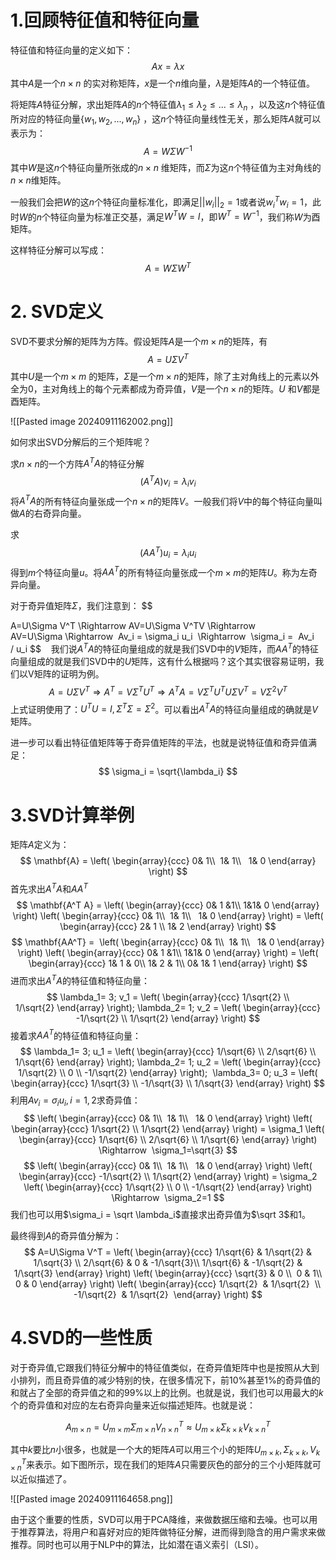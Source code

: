 # 1.回顾特征值和特征向量
特征值和特征向量的定义如下：
$$
Ax = \lambda x
$$
其中$A$是一个$n\times n$ 的实对称矩阵，$x$是一个$n$维向量，$\lambda$是矩阵$A$的一个特征值。

将矩阵$A$特征分解，求出矩阵$A$的$n$个特征值$\lambda_1\leq\lambda_2\leq...\leq\lambda_n$ ，以及这$n$个特征值所对应的特征向量$\{w_1,w_2,...,w_n\}$ ，这$n$个特征向量线性无关，那么矩阵$A$就可以表示为：
$$
A=W\Sigma W^{-1}
$$
其中$W$是这$n$个特征向量所张成的$n\times n$ 维矩阵，而$\Sigma$为这$n$个特征值为主对角线的$n\times n$维矩阵。

一般我们会把$W$的这$n$个特征向量标准化，即满足$||w_i||_2=1$或者说$w_i^Tw_i=1$，此时$W$的$n$个特征向量为标准正交基，满足$W^TW=I$，即$W^T=W^{-1}$，我们称$W$为酉矩阵。

这样特征分解可以写成：
$$
A=W\Sigma W^T
$$

# 2. SVD定义
SVD不要求分解的矩阵为方阵。假设矩阵$A$是一个$m\times n$的矩阵，有
$$
A= U\Sigma V^T
$$
其中$U$是一个$m \times m$ 的矩阵，$\Sigma$是一个$m \times n$的矩阵，除了主对角线上的元素以外全为0，主对角线上的每个元素都成为奇异值，$V$是一个$n\times n$的矩阵。$U$ 和$V$都是酉矩阵。

![[Pasted image 20240911162002.png]]

如何求出SVD分解后的三个矩阵呢？

求$n\times n$的一个方阵$A^TA$的特征分解
$$
(A^TA)v_i = \lambda_iv_i
$$
将$A^T A$的所有特征向量张成一个$n\times n$的矩阵$V$。一般我们将$V$中的每个特征向量叫做$A$的右奇异向量。

求
$$
(AA^T)u_i = \lambda_iu_i
$$
得到$m$个特征向量$u$。将$AA^ T$的所有特征向量张成一个$m\times m$的矩阵$U$。称为左奇异向量。

对于奇异值矩阵$\Sigma$，我们注意到：
$$

A=U\Sigma V^T \Rightarrow AV=U\Sigma V^TV \Rightarrow AV=U\Sigma \Rightarrow  Av_i = \sigma_i u_i  \Rightarrow  \sigma_i =  Av_i / u_i
$$
 
 我们说$A^TA$的特征向量组成的就是我们SVD中的$V$矩阵，而$AA^T$的特征向量组成的就是我们SVD中的$U$矩阵，这有什么根据吗？这个其实很容易证明，我们以V矩阵的证明为例。
$$
A=U\Sigma V^T \Rightarrow A^T=V\Sigma^T U^T \Rightarrow A^TA = V\Sigma^T U^TU\Sigma V^T = V\Sigma^2V^T
$$
上式证明使用了：$U^TU=I,\Sigma^T\Sigma = \Sigma^2$。可以看出$A^T A$的特征向量组成的确就是$V$矩阵。

进一步可以看出特征值矩阵等于奇异值矩阵的平法，也就是说特征值和奇异值满足：
$$
\sigma_i = \sqrt{\lambda_i}
$$
# 3.SVD计算举例
矩阵$A$定义为：
$$
\mathbf{A} = \left( \begin{array}{ccc} 0& 1\\  1& 1\\   1& 0 \end{array} \right)
$$
首先求出$A^T A$和$AA^T$
$$
\mathbf{A^T A} = \left( \begin{array}{ccc} 0& 1 &1\\ 1&1& 0 \end{array} \right) \left( \begin{array}{ccc} 0& 1\\  1& 1\\   1& 0 \end{array} \right) = \left( \begin{array}{ccc} 2& 1 \\ 1& 2 \end{array} \right)
$$
$$
\mathbf{AA^T} =  \left( \begin{array}{ccc} 0& 1\\  1& 1\\   1& 0 \end{array} \right) \left( \begin{array}{ccc} 0& 1 &1\\ 1&1& 0 \end{array} \right) = \left( \begin{array}{ccc} 1& 1 & 0\\ 1& 2 & 1\\ 0& 1& 1 \end{array} \right)
$$
进而求出$A^T A$的特征值和特征向量：
$$
\lambda_1= 3; v_1 = \left( \begin{array}{ccc} 1/\sqrt{2} \\ 1/\sqrt{2} \end{array} \right); \lambda_2= 1; v_2 = \left( \begin{array}{ccc} -1/\sqrt{2} \\ 1/\sqrt{2} \end{array} \right)
$$
接着求$AA^T$的特征值和特征向量：
$$
\lambda_1= 3; u_1 = \left( \begin{array}{ccc} 1/\sqrt{6} \\ 2/\sqrt{6} \\ 1/\sqrt{6} \end{array} \right); \lambda_2= 1; u_2 = \left( \begin{array}{ccc} 1/\sqrt{2} \\ 0 \\ -1/\sqrt{2} \end{array} \right);  \lambda_3= 0; u_3 = \left( \begin{array}{ccc} 1/\sqrt{3} \\ -1/\sqrt{3} \\ 1/\sqrt{3} \end{array} \right)
$$
利用$Av_i = \sigma_i u_i,i=1,2$求奇异值：
$$
\left( \begin{array}{ccc} 0& 1\\  1& 1\\   1& 0 \end{array} \right) \left( \begin{array}{ccc} 1/\sqrt{2} \\ 1/\sqrt{2} \end{array} \right) = \sigma_1 \left( \begin{array}{ccc} 1/\sqrt{6} \\ 2/\sqrt{6} \\ 1/\sqrt{6} \end{array} \right) \Rightarrow  \sigma_1=\sqrt{3}
$$
$$
\left( \begin{array}{ccc} 0& 1\\  1& 1\\   1& 0 \end{array} \right) \left( \begin{array}{ccc} -1/\sqrt{2} \\ 1/\sqrt{2} \end{array} \right) = \sigma_2 \left( \begin{array}{ccc} 1/\sqrt{2} \\ 0 \\ -1/\sqrt{2} \end{array} \right) \Rightarrow  \sigma_2=1
$$
我们也可以用$\sigma_i = \sqrt \lambda_i$直接求出奇异值为$\sqrt 3$和$1$。

最终得到$A$的奇异值分解为：
$$
A=U\Sigma V^T = \left( \begin{array}{ccc} 1/\sqrt{6} & 1/\sqrt{2} & 1/\sqrt{3} \\ 2/\sqrt{6} & 0 & -1/\sqrt{3}\\ 1/\sqrt{6} & -1/\sqrt{2} & 1/\sqrt{3} \end{array} \right) \left( \begin{array}{ccc} \sqrt{3} & 0 \\  0 & 1\\ 0 & 0 \end{array} \right) \left( \begin{array}{ccc} 1/\sqrt{2}  & 1/\sqrt{2}  \\ -1/\sqrt{2}  & 1/\sqrt{2}  \end{array} \right)
$$

# 4.SVD的一些性质
对于奇异值,它跟我们特征分解中的特征值类似，在奇异值矩阵中也是按照从大到小排列，而且奇异值的减少特别的快，在很多情况下，前10%甚至1%的奇异值的和就占了全部的奇异值之和的99%以上的比例。也就是说，我们也可以用最大的$k$个的奇异值和对应的左右奇异向量来近似描述矩阵。也就是说：

$$
A_{m \times n} = U_{m \times m}\Sigma_{m \times n} V^T_{n \times n} \approx U_{m \times k}\Sigma_{k \times k} V^T_{k \times n}
$$

其中$k$要比$n$小很多，也就是一个大的矩阵$A$可以用三个小的矩阵$U_{m×k},Σ_{k×k},V^T_{k×n}$来表示。如下图所示，现在我们的矩阵$A$只需要灰色的部分的三个小矩阵就可以近似描述了。

![[Pasted image 20240911164658.png]]

由于这个重要的性质，SVD可以用于PCA降维，来做数据压缩和去噪。也可以用于推荐算法，将用户和喜好对应的矩阵做特征分解，进而得到隐含的用户需求来做推荐。同时也可以用于NLP中的算法，比如潜在语义索引（LSI）。



